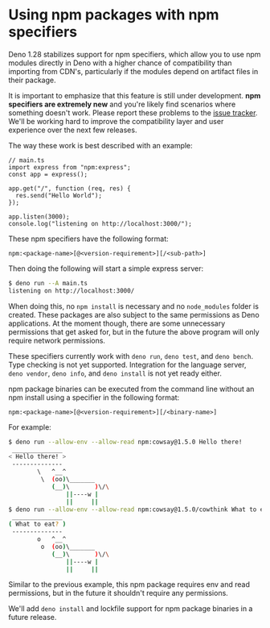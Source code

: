 # Using npm packages with npm specifiers

Deno 1.28 stabilizes support for npm specifiers, which allow you to use npm
modules directly in Deno with a higher chance of compatibility than importing
from CDN's, particularly if the modules depend on artifact files in their
package.

It is important to emphasize that this feature is still under development. **npm
specifiers are extremely new** and you're likely find scenarios where something
doesn't work. Please report these problems to the
[issue tracker](https://github.com/denoland/deno/issues). We'll be working hard
to improve the compatibility layer and user experience over the next few
releases.

The way these work is best described with an example:

```ts, ignore
// main.ts
import express from "npm:express";
const app = express();

app.get("/", function (req, res) {
  res.send("Hello World");
});

app.listen(3000);
console.log("listening on http://localhost:3000/");
```

These npm specifiers have the following format:

```ts, ignore
npm:<package-name>[@<version-requirement>][/<sub-path>]
```

Then doing the following will start a simple express server:

```sh
$ deno run --A main.ts
listening on http://localhost:3000/
```

When doing this, no `npm install` is necessary and no `node_modules` folder is
created. These packages are also subject to the same permissions as Deno
applications. At the moment though, there are some unnecessary permissions that
get asked for, but in the future the above program will only require network
permissions.

These specifiers currently work with `deno run`, `deno test`, and `deno bench`.
Type checking is not yet supported. Integration for the language server,
`deno vendor`, `deno info`, and `deno install` is not yet ready either.

npm package binaries can be executed from the command line without an npm
install using a specifier in the following format:

```ts, ignore
npm:<package-name>[@<version-requirement>][/<binary-name>]
```

For example:

```sh
$ deno run --allow-env --allow-read npm:cowsay@1.5.0 Hello there!
 ______________
< Hello there! >
 --------------
        \   ^__^
         \  (oo)\_______
            (__)\       )\/\
                ||----w |
                ||     ||
$ deno run --allow-env --allow-read npm:cowsay@1.5.0/cowthink What to eat?
 ______________
( What to eat? )
 --------------
        o   ^__^
         o  (oo)\_______
            (__)\       )\/\
                ||----w |
                ||     ||
```

Similar to the previous example, this npm package requires env and read
permissions, but in the future it shouldn't require any permissions.

We'll add `deno install` and lockfile support for npm package binaries in a
future release.
